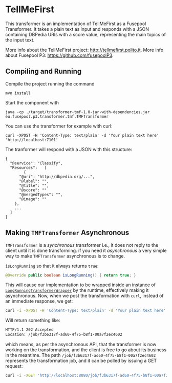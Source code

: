 # TellMeFirst

This transformer is an implementation of TellMeFirst as a Fusepool Transformer. It takes a plain text as input and responds with a JSON containing DBPedia URIs with a score value, representing the main topics of the input text.

More info about the TellMeFirst project: http://tellmefirst.polito.it. More info about Fusepool P3: https://github.com/fusepoolP3.

## Compiling and Running

Compile the project running the command

    mvn install

Start the component with

    java -cp ./target/transformer-tmf-1.0-jar-with-dependencies.jar eu.fusepool.p3.transformer.tmf.TMFTransformer 
  
You can use the transformer for example with curl:

    curl -XPOST -H 'Content-Type: text/plain' -d 'Your plain text here' 'http://localhost:7101'

The tranformer will respond with a JSON with this structure:

```
{
  "@service": "Classify",
  "Resources":   [
        {
      "@uri": "http://dbpedia.org/...",
      "@label": "",
      "@title": "",
      "@score": ""
      "@mergedTypes": "",
      "@image": ""
    },
    ...
  ]
}
```

## Making `TMFTransformer` Asynchronous

`TMFTransformer` is a _synchronous_ transformer i.e., it does not
reply to the client until it is done transforming. if you need it  _asynchronous_ a very simple way to make `TMFTransformer` asynchronous is to change.

`isLongRunning` so that it always returns `true`:

```java
@Override public boolean isLongRunning() { return true; }
```

This will cause our implementation to be wrapped inside an instance of
[`LongRunningTransformerWrapper`](https://github.com/fusepoolP3/p3-transformer-library/blob/master/src/main/java/eu/fusepool/p3/transformer/LongRunningTransformerWrapper.java)
by the runtime, effectively making it asynchronous. Now, when we post
the transformation with `curl`, instead of an immediate response, we
get:

```bash
curl -i -XPOST -H 'Content-Type: text/plain' -d 'Your plain text here' 'http://localhost:7101'
```
Will return something like:

```bash
HTTP/1.1 202 Accepted
Location: /job/f3b6317f-ad60-4f75-b8f1-00a7f2ec4602
```

which means, as per the asynchronous API, that the transformer is now
working on the transformation, and the client is free to go about its
business in the meantime. The path
`/job/f3b6317f-ad60-4f75-b8f1-00a7f2ec4602` represents the
transformation job, and it can be polled by issuing a GET request:

```bash
curl -i -XGET 'http://localhost:8080/job/f3b6317f-ad60-4f75-b8f1-00a7f2ec4602'
```


